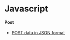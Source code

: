 # Javascript

#### Post
* [POST data in JSON format](http://stackoverflow.com/questions/1255948/post-data-in-json-format)
